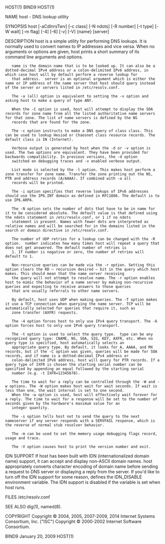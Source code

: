 HOST(1)                                                                                           BIND9                                                                                           HOST(1)

NAME
       host - DNS lookup utility

SYNOPSIS
       host [-aCdlnrsTwv] [-c class] [-N ndots] [-R number] [-t type] [-W wait] [-m flag] [-4] [-6] [-v] [-V] {name} [server]

DESCRIPTION
       host is a simple utility for performing DNS lookups. It is normally used to convert names to IP addresses and vice versa. When no arguments or options are given, host prints a short summary of
       its command line arguments and options.

       name is the domain name that is to be looked up. It can also be a dotted-decimal IPv4 address or a colon-delimited IPv6 address, in which case host will by default perform a reverse lookup for
       that address.  server is an optional argument which is either the name or IP address of the name server that host should query instead of the server or servers listed in /etc/resolv.conf.

       The -a (all) option is equivalent to setting the -v option and asking host to make a query of type ANY.

       When the -C option is used, host will attempt to display the SOA records for zone name from all the listed authoritative name servers for that zone. The list of name servers is defined by the NS
       records that are found for the zone.

       The -c option instructs to make a DNS query of class class. This can be used to lookup Hesiod or Chaosnet class resource records. The default class is IN (Internet).

       Verbose output is generated by host when the -d or -v option is used. The two options are equivalent. They have been provided for backwards compatibility. In previous versions, the -d option
       switched on debugging traces and -v enabled verbose output.

       List mode is selected by the -l option. This makes host perform a zone transfer for zone name. Transfer the zone printing out the NS, PTR and address records (A/AAAA). If combined with -a all
       records will be printed.

       The -i option specifies that reverse lookups of IPv6 addresses should use the IP6.INT domain as defined in RFC1886. The default is to use IP6.ARPA.

       The -N option sets the number of dots that have to be in name for it to be considered absolute. The default value is that defined using the ndots statement in /etc/resolv.conf, or 1 if no ndots
       statement is present. Names with fewer dots are interpreted as relative names and will be searched for in the domains listed in the search or domain directive in /etc/resolv.conf.

       The number of UDP retries for a lookup can be changed with the -R option.  number indicates how many times host will repeat a query that does not get answered. The default number of retries is
       1. If number is negative or zero, the number of retries will default to 1.

       Non-recursive queries can be made via the -r option. Setting this option clears the RD — recursion desired — bit in the query which host makes. This should mean that the name server receiving
       the query will not attempt to resolve name. The -r option enables host to mimic the behavior of a name server by making non-recursive queries and expecting to receive answers to those queries
       that are usually referrals to other name servers.

       By default, host uses UDP when making queries. The -T option makes it use a TCP connection when querying the name server. TCP will be automatically selected for queries that require it, such as
       zone transfer (AXFR) requests.

       The -4 option forces host to only use IPv4 query transport. The -6 option forces host to only use IPv6 query transport.

       The -t option is used to select the query type.  type can be any recognized query type: CNAME, NS, SOA, SIG, KEY, AXFR, etc. When no query type is specified, host automatically selects an
       appropriate query type. By default, it looks for A, AAAA, and MX records, but if the -C option was given, queries will be made for SOA records, and if name is a dotted-decimal IPv4 address or
       colon-delimited IPv6 address, host will query for PTR records. If a query type of IXFR is chosen the starting serial number can be specified by appending an equal followed by the starting serial
       number (e.g. -t IXFR=12345678).

       The time to wait for a reply can be controlled through the -W and -w options. The -W option makes host wait for wait seconds. If wait is less than one, the wait interval is set to one second.
       When the -w option is used, host will effectively wait forever for a reply. The time to wait for a response will be set to the number of seconds given by the hardware's maximum value for an
       integer quantity.

       The -s option tells host not to send the query to the next nameserver if any server responds with a SERVFAIL response, which is the reverse of normal stub resolver behavior.

       The -m can be used to set the memory usage debugging flags record, usage and trace.

       The -V option causes host to print the version number and exit.

IDN SUPPORT
       If host has been built with IDN (internationalized domain name) support, it can accept and display non-ASCII domain names.  host appropriately converts character encoding of domain name before
       sending a request to DNS server or displaying a reply from the server. If you'd like to turn off the IDN support for some reason, defines the IDN_DISABLE environment variable. The IDN support is
       disabled if the variable is set when host runs.

FILES
       /etc/resolv.conf

SEE ALSO
       dig(1), named(8).

COPYRIGHT
       Copyright © 2004, 2005, 2007-2009, 2014 Internet Systems Consortium, Inc. ("ISC")
       Copyright © 2000-2002 Internet Software Consortium.

BIND9                                                                                        January 20, 2009                                                                                     HOST(1)
